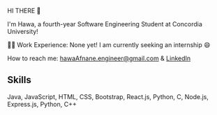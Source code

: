 HI THERE :wave:

I'm Hawa, a fourth-year Software Engineering Student at Concordia University!

:woman_technologist: Work Experience:
None yet! I am currently seeking an internship :smile:

How to reach me: hawaAfnane.engineer@gmail.com & <a href="https://www.linkedin.com/in/hawa-afnane-said-07935b2a7/">LinkedIn</a>

## Skills
Java, JavaScript, HTML, CSS, Bootstrap, React.js, Python, C, Node.js, Express.js, Python, C++
